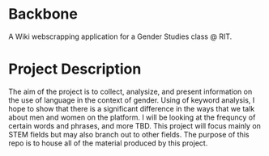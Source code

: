 # Backbone
A Wiki webscrapping application for a Gender Studies class @ RIT. 

# Project Description
The aim of the project is to collect, analysize, and present information on the use of language in the context of gender. Using of keyword analysis, I hope to show that there is a significant difference in the ways that we talk about men and women on the platform. I will be looking at the frequncy of certain words and phrases, and more TBD. This project will focus mainly on STEM fields but may also branch out to other fields. The purpose of this repo is to house all of the material produced by this project.
